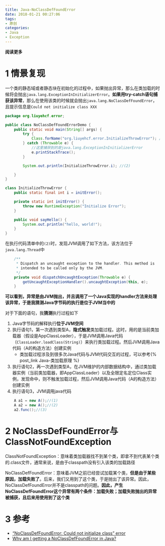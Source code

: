 ```yaml
---
title: Java-NoClassDefFoundError
date: 2018-01-21 00:27:06
tags: 
- 原创
categories: 
- Java
- Exception
---
```


**阅读更多**

<!--more-->

# 1 情景复现

一个类的静态域或者静态块在初始化的过程中，如果抛出异常，那么在类加载的时候将会抛出`java.lang.ExceptionInInitializerError`。**如果用try-catch语句捕获该异常**，那么在使用该类的时候就会抛出`java.lang.NoClassDefFoundError`，且提示信息是`Could not initialize class XXX`

```java
package org.liuyehcf.error;

public class NoClassDefFoundErrorDemo {
    public static void main(String[] args) {
        try {
            Class.forName("org.liuyehcf.error.InitializeThrowError"); //(1)
        } catch (Throwable e) {
            //这里捕获到的是java.lang.ExceptionInInitializerError
            e.printStackTrace();
        }

        System.out.println(InitializeThrowError.i); //(2)

    }
}

class InitializeThrowError {
    public static final int i = initError();

    private static int initError() {
        throw new RuntimeException("Initialize Error");
    }

    public void sayHello() {
        System.out.println("hello, world!");
    }
}
```

在执行代码清单中的`(2)`时，发现JVM调用了如下方法，该方法位于`java.lang.Thread`中

```java
    /**
     * Dispatch an uncaught exception to the handler. This method is
     * intended to be called only by the JVM.
     */
    private void dispatchUncaughtException(Throwable e) {
        getUncaughtExceptionHandler().uncaughtException(this, e);
    }
```

**可以看到，异常是由JVM抛出，并且调用了一个Java实现的handler方法来处理该异常，于是我猜测Java字节码的执行是位于JVM当中的**

对于下面的语句，我**猜测**执行过程如下

1. Java字节码的解释执行**位于JVM空间**
1. 执行语句1，第一次遇到类型A，**隐式触发**类加载过程。这时，用的是当前类加载器（假设是AppClassLoader），于是JVM调用Java代码（`ClassLoader.loadClass(String)`）来执行类加载过程。然后JVM调用Java代码（A的构造方法）创建实例
    * 类加载过程涉及到很多次Java代码与JVM代码交互的过程，可以参考{% post_link Java-类加载原理 %}
1. 执行语句2，再一次遇到类型A，在JVM维护的内部数据结构中，通过类加载器实例（当前类加载器，即AppClassLoader）以及全限定名定位Class实例，发现命中，则不触发加载过程，然后JVM调用Java代码（A的构造方法）创建实例
1. 执行语句3，JVM调用java代码

```java
    A a1 = new A();//(1)
    A a2 = new A();//(2)
    a2.func();//(3)
```

# 2 NoClassDefFoundError与ClassNotFoundException

ClassNotFoundException：意味着类加载器找不到某个类，即拿不到代表某个类的.class文件，通常来说，是由于classpath没有引入该类的加载路径

NoClassDefFoundError：意味着JVM之前已经尝试加载某个类，**但是由于某些原因，加载失败了**。后来，我们又用到了这个类，于是抛出了该异常。因此，NoClassDefFoundError并不是classpath的问题。**因此，产生NoClassDefFoundError这个异常有两个条件：加载失败；加载失败抛出的异常被捕获，且后来用使用到了这个类**

# 3 参考

* [“NoClassDefFoundError: Could not initialize class” error](https://stackoverflow.com/questions/1401111/noclassdeffounderror-could-not-initialize-class-error)
* [Why am I getting a NoClassDefFoundError in Java?](https://stackoverflow.com/questions/34413/why-am-i-getting-a-noclassdeffounderror-in-java)
